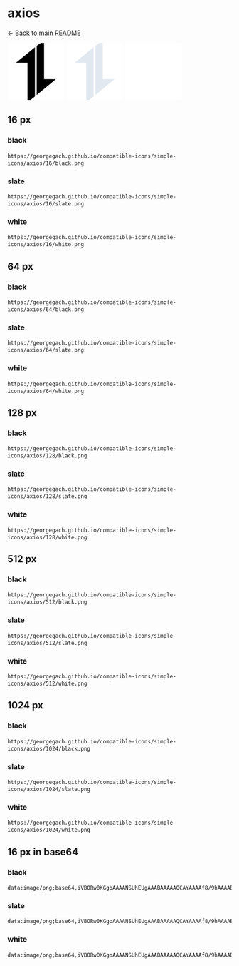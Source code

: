 # axios

[← Back to main README](../../README.md)


<img src="./128/black.png" width="128" alt="axios black icon" />
<img src="./128/slate.png" width="128" alt="axios slate icon" />
<img src="./128/white.png" width="128" alt="axios white icon" />

## 16 px

### black
```
https://georgegach.github.io/compatible-icons/simple-icons/axios/16/black.png
```

### slate
```
https://georgegach.github.io/compatible-icons/simple-icons/axios/16/slate.png
```

### white
```
https://georgegach.github.io/compatible-icons/simple-icons/axios/16/white.png
```

## 64 px

### black
```
https://georgegach.github.io/compatible-icons/simple-icons/axios/64/black.png
```

### slate
```
https://georgegach.github.io/compatible-icons/simple-icons/axios/64/slate.png
```

### white
```
https://georgegach.github.io/compatible-icons/simple-icons/axios/64/white.png
```

## 128 px

### black
```
https://georgegach.github.io/compatible-icons/simple-icons/axios/128/black.png
```

### slate
```
https://georgegach.github.io/compatible-icons/simple-icons/axios/128/slate.png
```

### white
```
https://georgegach.github.io/compatible-icons/simple-icons/axios/128/white.png
```

## 512 px

### black
```
https://georgegach.github.io/compatible-icons/simple-icons/axios/512/black.png
```

### slate
```
https://georgegach.github.io/compatible-icons/simple-icons/axios/512/slate.png
```

### white
```
https://georgegach.github.io/compatible-icons/simple-icons/axios/512/white.png
```

## 1024 px

### black
```
https://georgegach.github.io/compatible-icons/simple-icons/axios/1024/black.png
```

### slate
```
https://georgegach.github.io/compatible-icons/simple-icons/axios/1024/slate.png
```

### white
```
https://georgegach.github.io/compatible-icons/simple-icons/axios/1024/white.png
```

## 16 px in base64

### black
```
data:image/png;base64,iVBORw0KGgoAAAANSUhEUgAAABAAAAAQCAYAAAAf8/9hAAAABmJLR0QA/wD/AP+gvaeTAAAAtUlEQVQ4jdXRPWoCURTF8d/oZLKDbMCUKYKtYC0hlRsQTGGRzbgOFyCuQEUEQyoL16CkipVaOMUwzMeb0lNd7rn/w+E96jXBHz6KzLgCfMIQ33guOyoLeME8nS9V9VoFu3cs0a2DiwJGWKCDqA7OB7xhgC1+Q+AqjXHFBj84K/mFojdopMcJaGOKPdZ4bRoQp1CCLxyyRoj+scMnTlkjpEGCGfp5OKRB5F55FVIzqzGO6NUd3gDuphlgV7bKgwAAAABJRU5ErkJggg==
```

### slate
```
data:image/png;base64,iVBORw0KGgoAAAANSUhEUgAAABAAAAAQCAYAAAAf8/9hAAAABmJLR0QA/wD/AP+gvaeTAAABDElEQVQ4jdWTPU7DQBCFv1kHU/FbOEEQKEhJgeASiJKOCgkXFDQchQtwAQ6AOAGhSIVAokiBE6RsgoRtUiAKeyiJol0F0/HKefO+GY00MEPJ2/gssVneH+SHLr/mC3ZU56JhfkRRnIPM+/qcgK4dR6HNbwAQLVEAcQLMdOF1lO6GFHeI7CGUvslOQDJIT0o1t8A2qHukD9Cz7zsiciBKB3j4TRgmbrDZWH0EjgFe7MepobyqtMFf9U8AYghU9DIZZs89m933R3mrEkCVGtASJVQN4ma01K22AeZTRNv6xf7W2sLTpOf9hR+ZULW4btaXYxEppt1ZADEi8UZjpe1r8ANE04DgYr2+6A0DfANGCFYmaqv5ugAAAABJRU5ErkJggg==
```

### white
```
data:image/png;base64,iVBORw0KGgoAAAANSUhEUgAAABAAAAAQCAYAAAAf8/9hAAAABmJLR0QA/wD/AP+gvaeTAAAAxklEQVQ4jdWSPWpCQRRGz8Sn2YEbyCstJG0gtYiVGwhoYeFmso4sIGQFGkLAYGXhGhQrrTwWz0J9f2OZ0w33no+PmYEa1Im6U/tF86RCbAJDYAo8lu0VBqht4PN8PFY1fCiQu8AMeK6TcwHqG/AFPAGhTr4KUDtAD/gFljFyKerIjB/1Tz2UvULuDu7l/wQ0gHd1pX6r6b0BCZACLWAcQlhfDmLYAwtgEELYXg5iGrSAD+D1Vo5pEMgqzyObZpw/0kZ9qds9AejaVTD3hFwfAAAAAElFTkSuQmCC
```

